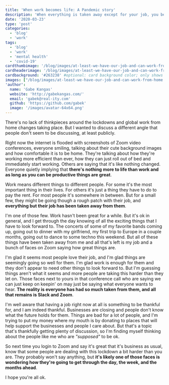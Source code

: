 ```yaml
---
title: 'When work becomes life: A Pandemic story'
description: 'When everything is taken away except for your job, you better really, really love your job.'
date: '2020-03-23'
type: 'post'
categories:
  - 'blog'
  - 'work'
tags:
  - 'blog'
  - 'work'
  - 'mental health'
  - 'covid-19'
cardthumbimage: '/blog/images/at-least-we-have-our-job-and-can-work-from-home.jpg' #optional: default solid color if unset
cardheaderimage: '/blog/images/at-least-we-have-our-job-and-can-work-from-home.jpg' #optional: default solid color if unset
cardbackground: '#263238' #optional: card background color; only shows when no image specified
images: ["/blog/images/at-least-we-have-our-job-and-can-work-from-home.jpg"]
'author':
  name: 'Gabe Kangas'
  website: 'http://gabekangas.com/'
  email: 'gabek@real-ity.com'
  github: 'https://github.com/gabek'
  image: '/images/avatar-64x64.png'
---
```


There's no lack of thinkpieces around the lockdowns and global work from home changes taking place.  But I wanted to discuss a different angle that people don't seem to be discussing, at least publicly.

Right now the internet is flooded with screenshots of Zoom video conferences, everyone smiling, talking about their cute background images and how comfortable it is to be home.  They're talking about how they're working more efficient than ever, how they can just roll out of bed and immediately start working.  Others are saying that it's like nothing changed.  Everyone quietly implying that **there's nothing more to life than work and as long as you can be productive things are great**.

Work means different things to different people.  For some it's the most important thing in their lives.  For others it's just a thing they have to do to pay the rent.  For most people it's somewhere in between.  But for a small few, they might be going though a rough patch with their job, and **everything but their job has been taken away from them**.

I'm one of those few.  Work hasn't been great for a while.  But it's ok in general, and I get through the day knowing of all the exciting things that I have to look forward to.  The concerts of some of my favorite bands coming up, going out to dinner with my girlfriend, my first trip to Europe in a couple months, going out to dance to some techno this weekend.  But all of these things have been taken away from me and all that's left is my job and a bunch of faces on Zoom saying how great things are.

I'm glad it seems most people love their job, and I'm glad things are seemingly going so well for them.  I'm glad work is enough for them and they don't appear to need other things to look forward to.  But I'm guessing things aren't what it seems and more people are taking this harder than they let on.  Those faces next to yours in that conference call who are saying we can just keep on keepin' on may just be saying what everyone wants to hear.  **The reality is everyone has had so much taken from them, and all that remains is Slack and Zoom**.

I'm well aware that having a job right now at all is something to be thankful for, and I am indeed thankful.  Businesses are closing and people don't know what the future holds for them.  Things are bad for a lot of people, and I'm trying to put my money where my mouth is by donating to places that will help support the businesses and people I care about.  But that's a topic that's thankfully getting plenty of discussion, so I'm finding myself thinking about the people like me who are _"supposed"_ to be ok.

So next time you login to Zoom and say it's great that it's business as usual, know that some people are dealing with this lockdown a bit harder than you are.  They probably won't say anything, but **it's likely one of those faces is wondering how they're going to get through the day, the week, and the months ahead**.

I hope you're all ok.